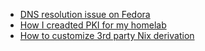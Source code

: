 * [DNS resolution issue on Fedora](./fedora_dns_resolution_issue.md)
* [How I creadted PKI for my homelab](./create_pki.md)
* [How to customize 3rd party Nix derivation](./how_to_customize_3rd_party_nix_derivation.md)
